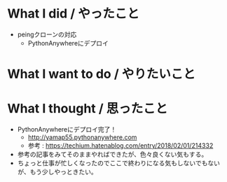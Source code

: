 # What I did / やったこと
- peingクローンの対応
  - PythonAnywhereにデプロイ

# What I want to do / やりたいこと

# What I thought / 思ったこと
- PythonAnywhereにデプロイ完了！
  - http://yamap55.pythonanywhere.com
  - 参考 : https://techium.hatenablog.com/entry/2018/02/01/214332
- 参考の記事をみてそのままやればできたが、色々良くない気もする。
- ちょっと仕事が忙しくなったのでここで終わりになる気もしないでもないが、もう少しやっときたい。
